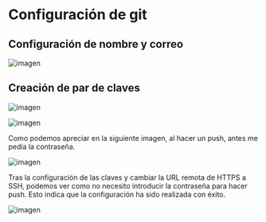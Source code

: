 # Configuración de git

## Configuración de nombre y correo
![imagen](https://github.com/josemip98/OrganizeUDiet/blob/master/docs/nombre_correo.png)

## Creación de par de claves
![imagen](https://github.com/josemip98/OrganizeUDiet/blob/master/docs/pass.png)

![imagen](https://github.com/josemip98/OrganizeUDiet/blob/master/docs/remote.png)

Como podemos apreciar en la siguiente imagen, al hacer un push, antes me pedía la contraseña.

![imagen](https://github.com/josemip98/OrganizeUDiet/blob/master/docs/ssh_keys.png)

Tras la configuración de las claves y cambiar la URL remota de HTTPS a SSH, podemos ver como no necesito introducir la contraseña para hacer push. Esto indica que la configuración ha sido realizada con éxito.

![imagen](https://github.com/josemip98/OrganizeUDiet/blob/master/docs/1.png)
